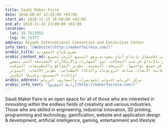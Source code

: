 ```yaml
---
title: Saudi Maker Faire
date: 2018-08-07 12:33:00 +03:00
start_at: 2018-11-15 16:00:00 +03:00
end_at: 2018-11-16 23:00:00 +03:00
location:
  lat: 24.7513952
  lng: 46.72377
address: Riyadh International Convention and Exhibition Center
info_text: "[Website](http://makerfairesa.com/)"
arabic_title: معرض صُناع السعودية
arabic_content_md: مهرجان عالمي للاحتفال بإبداع أيادٍ سعودية.وهو المتسع الرحب لجميع
  المهتمين بالإبداع في شتى المجالات، ذوو المهارات والابتكارات المختلفة التي تتضمن
  الهندسة، الصناعة في جميع نواحيها، البرمجة، التقنية، تطوير المواقع والتطبيقات، الترفيه،
  الطباعة ثلاثية الأبعاد، صناعة الروبوتات والذكاء الاصطناعي، تطوير الألعاب، التدوير
  وإعادة التصنيع… وغيرها الكثير!
arabic_address: مركز الرياض الدولي للمؤتمرات والمعارض، الرياض
arabic_info_text: "[رابط المعرض](http://makerfairesa.com/)"
---
```


Saudi Maker Faire is an open space for all of those who are interested in innovating within the endless fields of creativity and various industries. Those who are skilled in engineering, industrial innovation, 3D printing, programming and technology, gamification, website and application design & development, artificial intelligence, gaming, entertainment and lifestyle